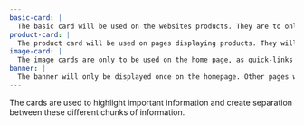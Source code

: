 ```yaml
---
basic-card: |
  The basic card will be used on the websites products. They are to only be used for showcasing products, and will contain things like images, buttons, and details about the products.
product-card: |
  The product card will be used on pages displaying products. They will be used as small previews of products, which can be clicked to bring the user to a detailed product page.
image-card: |
  The image cards are only to be used on the home page, as quick-links for things like social media posts, highlighted products, or to event pages. They are only to be displayed in the shape of perfect squares.
banner: |
  The banner will only be displayed once on the homepage. Other pages will not have banners.
---
```


The cards are used to highlight important information and create separation between these different chunks of information.
